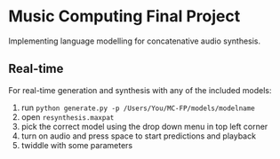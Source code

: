 # Music Computing Final Project
Implementing language modelling for concatenative audio synthesis.

## Real-time
For real-time generation and synthesis with any of the included models:
1. run ``python generate.py -p /Users/You/MC-FP/models/modelname``
2. open ``resynthesis.maxpat``
3. pick the correct model using the drop down menu in top left corner
4. turn on audio and press space to start predictions and playback
5. twiddle with some parameters
